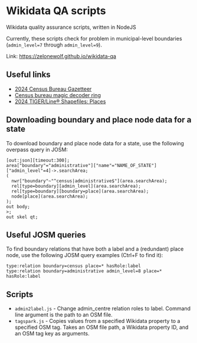 # Wikidata QA scripts
Wikidata quality assurance scripts, written in NodeJS

Currently, these scripts check for problem in municipal-level boundaries (`admin_level=7` through `admin_level=9`).

Link: https://zelonewolf.github.io/wikidata-qa

## Useful links

- [2024 Census Bureau Gazetteer](https://www2.census.gov/geo/docs/maps-data/data/gazetteer/2024_Gazetteer)
- [Census bureau magic decoder ring](https://www.census.gov/library/reference/code-lists/ansi.html)
- [2024 TIGER/Line® Shapefiles: Places](https://www.census.gov/cgi-bin/geo/shapefiles/index.php?year=2024&layergroup=Places)

## Downloading boundary and place node data for a state

To download boundary and place node data for a state, use the following overpass query in JOSM:

```
[out:json][timeout:300];
area["boundary"="administrative"]["name"="NAME_OF_STATE"]["admin_level"=4]->.searchArea;
(
  nwr["boundary"~"^census|administrative$"](area.searchArea);
  rel[type=boundary][admin_level](area.searchArea);
  rel[type=boundary][boundary=place](area.searchArea);
  node[place](area.searchArea);
);
out body;
>;
out skel qt;
```

## Useful JOSM queries

To find boundary relations that have both a label and a (redundant) place node, use the following JOSM query examples (Ctrl+F to find it):

```
type:relation boundary=census place=* hasRole:label
type:relation boundary=administrative admin_level=8 place=* hasRole:label
```

## Scripts

- `admin2label.js` - Change admin_centre relation roles to label. Command line argument is the path to an OSM file.
- `tagspark.js` - Copies values from a specified Wikidata property to a specified OSM tag. Takes an OSM file path, a Wikidata property ID, and an OSM tag key as arguments.
